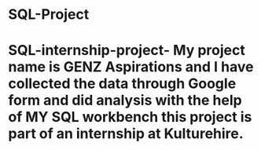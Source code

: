 # SQL-Project
# SQL-internship-project- My project name is GENZ Aspirations and I have collected the data through Google form and did analysis with the help of MY SQL workbench this project is part of an internship at Kulturehire.
